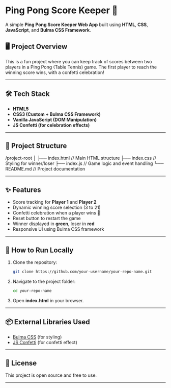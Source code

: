 # Ping Pong Score Keeper 🏓

A simple **Ping Pong Score Keeper Web App** built using **HTML**, **CSS**, **JavaScript**, and **Bulma CSS Framework**.

## 🖥️ Project Overview

This is a fun project where you can keep track of scores between two players in a Ping Pong (Table Tennis) game. The first player to reach the winning score wins, with a confetti celebration!

---

## 🛠️ Tech Stack
- **HTML5**
- **CSS3 (Custom + Bulma CSS Framework)**
- **Vanilla JavaScript (DOM Manipulation)**
- **JS Confetti (for celebration effects)**

---

## 📂 Project Structure
/project-root
│
├── index.html // Main HTML structure
├── index.css // Styling for winner/loser
├── index.js // Game logic and event handling
└── README.md // Project documentation

---

## ✨ Features
- Score tracking for **Player 1** and **Player 2**
- Dynamic winning score selection (3 to 21)
- Confetti celebration when a player wins 🎉
- Reset button to restart the game
- Winner displayed in **green**, loser in **red**
- Responsive UI using Bulma CSS framework

---

## 🚀 How to Run Locally

1. Clone the repository:
    ```bash
    git clone https://github.com/your-username/your-repo-name.git
    ```
2. Navigate to the project folder:
    ```bash
    cd your-repo-name
    ```
3. Open **index.html** in your browser.

---


## 📦 External Libraries Used
- [Bulma CSS](https://bulma.io/) (for styling)
- [JS Confetti](https://www.npmjs.com/package/js-confetti) (for confetti effect)

---

## 📝 License
This project is open source and free to use.

---




